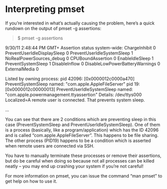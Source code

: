 # Interpreting pmset

If you’re interested in what’s actually causing the problem, here’s a quick rundown on the output of pmset -g assertions:


>  $ pmset -g assertions

9/30/11 2:48:44 PM GMT+ 
Assertion status system-wide:
   ChargeInhibit                           0
   PreventUserIdleDisplaySleep             0
   PreventUserIdleSystemSleep              1
   NoRealPowerSources_debug                0
   CPUBoundAssertion                       0
   EnableIdleSleep                         1
   PreventSystemSleep                      1
   DisableInflow                           0
   DisableLowPowerBatteryWarnings          0
   ExternalMedia                           0

Listed by owning process:
  pid 42096: [0x0000012c0000a470] PreventSystemSleep named: "com.apple.AppleFileServer" 
  pid 19: [0x0000012c00000013] PreventUserIdleSystemSleep named: "com.apple.powermanagement.ttyassertion" 
        Details: /dev/ttys000
        Localized=A remote user is connected. That prevents system sleep.

...

You can see that there are 2 conditions which are preventing sleep in this case (PreventSystemSleep and PreventUserIdleSystemSleep). One of them is a process (basically, like a program/application) which has the ID 42096 and is called “com.apple.AppleFileServer”. This happens to be file sharing. The other process (PID19) happens to be a condition which is asserted when remote users are connected via SSH.

You have to manually terminate these processes or remove their assertions, but do be careful when doing so because not all processes can be killed neatly – you may end up crashing your system if you’re not careful!

For more information on pmset, you can issue the command “man pmset” to get help on how to use it.